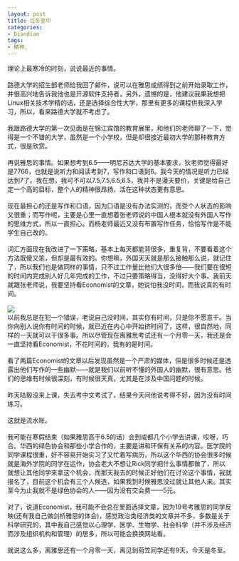 ```yaml
---
layout: post
title: 在冬至中
categories:
- Diandian
tags:
- 精神, 
---
```

理论上最寒冷的时刻，说说最近的事情。
<br />
<br />路德大学的招生部老师给我回了邮件，说可以在雅思成绩得到之前开始录取工作，并很高兴地告诉我他也是开源软件支持者，另外，遗憾的是，他建议我果我想把Linux相关技术学精的话，还是选择综合性大学，那里有更多的课程供我深入学习，所以，看来路德大学就不考虑了。
<br />
<br />我跟路德大学的第一次见面是在锦江宾馆的教育展里，和他们的老师聊了一下，觉得是一个不错的大学，虽然是一个小学校，但是却很接近最初大学的那种教育方式，很是欣赏。
<br />
<br />再说雅思的事情。如果想考到6.5——明尼苏达大学的基本要求，狄老师觉得最好是7766，也就是说听力和阅读考到7，写作和口语到6。我今天的情况是听力已经达到7了。我在想，我可不可以7.5,7.5,6.5,6.5，我并不是漫天要价，关键是给自己定一个高的目标，整个人的精神很昂扬，活在这种状态更有意思。
<br />
<br />现在最担心的还是写作和口语，因为口语是没有办法实测的，而受个人状态的影响又很重；而写作呢，主要是心里一直想着张老师说的中国人根本就没有外国人写作的思维方式，所以一直担心。而杨老师最近又没有布置写作任务，恰恰写作是不能学生自己改的。
<br />
<br />词汇方面现在我改进了一下策略，基本上每天都能背很多，重复背，不要看着这个方法既傻又笨，但却是最有效的。你想嘛，外国天天就是那么接触那么说，就记住了，所以我们也是做同样的事情，只不过工作量比他们大很多倍——我们要在很短的时间内完成别人好几年完成的工作，不过只要策略得当，没得好大个事。我前天就跟张老师说，我要坚持看Economist的文章，她说怕我没时间，而我说真的有时间。
<br />
<br />
<img src="http://m1.img.srcdd.com/farm5/d/2012/0627/10/C8D6375BD14C5BF0156493C2971FDB2B_B500_900_263_159.PNG" />
<br />以前我总是在犯一个错误，老说自己没时间，其实你有时间，只是你不愿意干。当你向别人说你有时间的时候，就已近在内心中开始挤时间了，这样，很自然地，同样的一天就可以干很多事。所以尽管现在离雅思考试还有一个月零一天，我还是会一直坚持看Economist，不花时间的，我有的是时间。
<br />
<br />看了两篇Economist的文章以后发现虽然是一个严肃的媒体，但是很多时候还是透露出他们写作的一些幽默——就是我们以前听不懂的外国人的幽默，很有意思。他们的思维有时候很深刻，有时候很天真，尤其是在涉及中国问题的时候。
<br />
<br />昨天陆毅没来上课，失去考中文考试了，结果今天问他说考得不好，因为没有时间练习。
<br />
<br />这就是流水账。
<br />
<br />我可能在寒假结束（如果雅思高于6.5的话）会到成都几个小学去讲课，哎呀，巧合。华西的绿色协会和那些小学合作的，主要是讲和环保有关系的内容。医学院的同学课程很重，好不容易开始实习了又忙着写病历，所以这个华西的协会很多时候就是海外学院的同学在运作，协会老大不想让Rick同学把什么事情都做了，所以就想让其他同学来拿这个机会，而那天我去的时候正好他们在讨论这个事情，我就报名了，目前这个机会有三个人候选，如果我到时候雅思没过就让其他人来。其实至今为止我就不是绿色协会的人——因为没有交会费——5元。
<br />
<br />对了，说道Economist，我可能不会总在里面选择文章，因为19号考雅思的同学反映(还有我自己做剑桥雅思的体会)，感觉政治类经济类的文章并不多，多数是关于科学研究的，其中我自己感觉以心理学、医学、生物学、社会科学（并不涉及经济而涉及组织机构和管理）的居多，所以可能会换换网站看。
<br />
<br />就说这么多，离雅思还有一个月零一天，离见到荷笠同学还有9天，今天是冬至。